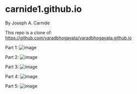 # carnide1.github.io

By Joseph A. Carnide

This repo is a clone of:
https://github.com/varadbhogayata/varadbhogayata.github.io

Part 1:
![image](https://github.com/user-attachments/assets/11a911db-c580-4021-87fc-6a75b6e6f232)

Part 2:
![image](https://github.com/user-attachments/assets/53c75362-30bf-4c6e-96e4-da040233504b)

Part 3:
![image](https://github.com/user-attachments/assets/cddea1f5-366a-4b5e-bfa9-27c15ab3975e)

Part 4:
![image](https://github.com/user-attachments/assets/d436fc76-a570-47e2-995b-633a68409ebf)

Part 5:
![image](https://github.com/user-attachments/assets/e8abec8e-af93-40d0-816b-7ee487696794)

